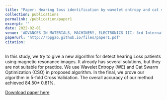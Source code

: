 ```yaml
---
title: "Paper: Hearing loss identification by wavelet entropy and cat swarm optimization"
collection: publications
permalink: /publication/paper1
excerpt: ''
date: 2022-02-01
venue: 'ADVANCES IN MATERIALS, MACHINERY, ELECTRONICS III: 3rd International Conference on Advances in Materials, Machinery, Electronics (AMME 2019) , 2019'
paperurl: 'http://rppgao.github.io/files/paper1.pdf'
citation: 
---
```

In this study, we try to give a new algorithm for detect hearing Loss patients using magnetic resonance images. It already has several solutions, but they are not suitable for practice. We use Wavelet Entropy (WE) and Cat Swarm Optimization (CSO) in proposed algorithm. In the final, we prove our algorithm in 5-fold Cross Validation. The overall accuracy of our method achieved 84.50± 0.81%.

[Download paper here](http://rppgao.github.io/files/paper1.pdf)

